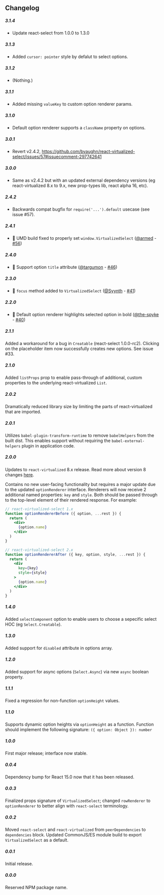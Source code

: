 Changelog
------------
##### 3.1.4
* Update react-select from 1.0.0 to 1.3.0

##### 3.1.3
* Added `cursor: pointer` style by defalut to select options.

##### 3.1.2
* (Nothing.)

##### 3.1.1
* Added missing `valueKey` to custom option renderer params.

##### 3.1.0
* Default option renderer supports a `className` property on options.

##### 3.0.1
* Revert v2.4.2, https://github.com/bvaughn/react-virtualized-select/issues/57#issuecomment-297742641

##### 3.0.0
* Same as v2.4.2 but with an updated external dependency versions (eg react-virtualized 8.x to 9.x, new prop-types lib, react alpha 16, etc).

##### 2.4.2
* Backwards compat bugfix for `require('...').default` usecase (see issue #57).

##### 2.4.1
* 🎉 UMD build fixed to properly set `window.VirtualizedSelect` ([@armed](https://github.com/armed) - [#56](https://github.com/bvaughn/react-virtualized-select/pull/56))

##### 2.4.0
* 🎉 Support option `title` attribute ([@targumon](https://github.com/targumon) - [#46](https://github.com/bvaughn/react-virtualized-select/pull/46))

##### 2.3.0
* 🎉 `focus` method added to `VirtualizedSelect` ([@Syynth](https://github.com/Syynth) - [#41](https://github.com/bvaughn/react-virtualized-select/pull/41))

##### 2.2.0
* 🎉 Default option renderer highlights selected option in bold ([@the-spyke](https://github.com/the-spyke) - [#40](https://github.com/bvaughn/react-virtualized-select/pull/40))

##### 2.1.1
Added a workaround for a bug in `Creatable` (react-select 1.0.0-rc2).
Clicking on the placeholder item now successfully creates new options.
See issue #33.

##### 2.1.0
Added `listProps` prop to enable pass-through of additional, custom properties to the underlying react-virtualized `List`.

##### 2.0.2
Dramatically reduced library size by limiting the parts of react-virtualized that are imported.

##### 2.0.1
Utilizes `babel-plugin-transform-runtime` to remove `babelHelpers` from the built dist.
This enables support without requiring the `babel-external-helpers` plugin in application code.

##### 2.0.0
Updates to `react-virtualized` 8.x release.
Read more about version 8 changes [here](https://github.com/bvaughn/react-virtualized/issues/386).

Contains no new user-facing functionality but requires a major update due to the updated `optionRenderer` interface.
Renderers will now receive 2 additional named properties: `key` and `style`.
Both should be passed through to the top-level element of their rendered response.
For example:

```jsx
// react-virtualized-select 1.x
function optionRendererBefore ({ option, ...rest }) {
  return (
    <div>
      {option.name}
    </div>
  )
}

// react-virtualized-select 2.x
function optionRendererAfter ({ key, option, style, ...rest }) {
  return (
    <div
      key={key}
      style={style}
    >
      {option.name}
    </div>
  )
}
```

##### 1.4.0
Added `selectComponent` option to enable users to choose a sepecific select HOC (eg `Select.Creatable`).

##### 1.3.0
Added support for `disabled` attribute in options array.

##### 1.2.0
Added support for async options (`Select.Async`) via new `async` boolean property.

##### 1.1.1
Fixed a regression for non-function `optionHeight` values.

##### 1.1.0
Supports dynamic option heights via `optionHeight` as a function.
Function should implement the following signature: `({ option: Object }): number`

##### 1.0.0
First major release; interface now stable.

##### 0.0.4
Dependency bump for React 15.0 now that it has been released.

##### 0.0.3
Finalized props signature of `VirtualizedSelect`; changed `rowRenderer` to `optionRenderer` to better align with `react-select` terminology.

##### 0.0.2
Moved `react-select` and `react-virtualized` from `peerDependencies` to `dependencies` block.
Updated CommonJS/ES module build to export `VirtualizedSelect` as a default.

##### 0.0.1
Initial release.

##### 0.0.0
Reserved NPM package name.
